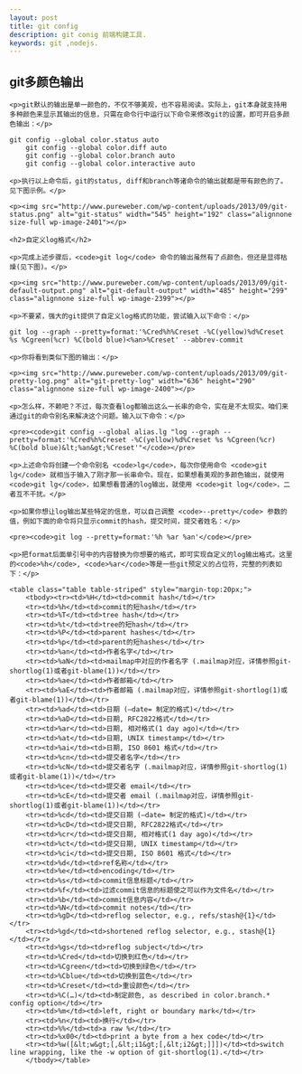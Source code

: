 ```yaml
---
layout: post
title: git config
description: git conig 前端构建工具.
keywords: git ,nodejs.
---
```



<div class="entry-content clearfix">
    <h2>git多颜色输出</h2>

    <p>git默认的输出是单一颜色的，不仅不够美观，也不容易阅读。实际上，git本身就支持用多种颜色来显示其输出的信息，只需在命令行中运行以下命令来修改git的设置，即可开启多颜色输出：</p>

<pre class=" language-bash"><code class=" language-bash">git config <span class="token operator">--</span>global color<span class="token punctuation">.</span>status auto
    git config <span class="token operator">--</span>global color<span class="token punctuation">.</span>diff auto
    git config <span class="token operator">--</span>global color<span class="token punctuation">.</span>branch auto
    git config <span class="token operator">--</span>global color<span class="token punctuation">.</span>interactive auto</code></pre>

    <p>执行以上命令后，git的status, diff和branch等诸命令的输出就都是带有颜色的了。见下图示例。</p>

    <p><img src="http://www.pureweber.com/wp-content/uploads/2013/09/git-status.png" alt="git-status" width="545" height="192" class="alignnone size-full wp-image-2401"></p>

    <h2>自定义log格式</h2>

    <p>完成上述步骤后，<code>git log</code> 命令的输出虽然有了点颜色，但还是显得枯燥(见下图)。</p>

    <p><img src="http://www.pureweber.com/wp-content/uploads/2013/09/git-default-output.png" alt="git-default-output" width="485" height="299" class="alignnone size-full wp-image-2399"></p>

    <p>不要紧，强大的git提供了自定义log格式的功能，尝试输入以下命令：</p>

<pre><code>git log --graph --pretty=format:'%Cred%h%Creset -%C(yellow)%d%Creset %s %Cgreen(%cr) %C(bold blue)&lt;%an&gt;%Creset' --abbrev-commit
</code></pre>

    <p>你将看到类似下图的输出：</p>

    <p><img src="http://www.pureweber.com/wp-content/uploads/2013/09/git-pretty-log.png" alt="git-pretty-log" width="636" height="290" class="alignnone size-full wp-image-2400"></p>

    <p>怎么样，不赖吧？不过，每次查看log都输出这么一长串的命令，实在是不太现实。咱们来通过git的命令别名来解决这个问题。输入以下命令：</p>

    <pre><code>git config --global alias.lg "log --graph --pretty=format:'%Cred%h%Creset -%C(yellow)%d%Creset %s %Cgreen(%cr) %C(bold blue)&lt;%an&gt;%Creset'"</code></pre>

    <p>上述命令将创建一个命令别名 <code>lg</code>，每次你使用命令 <code>git lg</code> 就相当于输入了刚才那一长串命令。现在，如果想看美观的多颜色输出，就使用 <code>git lg</code>，如果想看普通的log输出，就使用 <code>git log</code>，二者互不干扰。</p>

    <p>如果你想让log输出某些特定的信息，可以自己调整 <code>--pretty</code> 参数的值，例如下面的命令将只显示commit的hash，提交时间，提交者姓名：</p>

    <pre><code>git log --pretty=format:'%h %ar %an'</code></pre>

    <p>把format后面单引号中的内容替换为你想要的格式，即可实现自定义的log输出格式。这里的<code>%h</code>, <code>%ar</code>等是一些git预定义的占位符，完整的列表如下：</p>

    <table class="table table-striped" style="margin-top:20px;">
        <tbody><tr><td>%H</td><td>commit hash</td></tr>
        <tr><td>%h</td><td>commit的短hash</td></tr>
        <tr><td>%T</td><td>tree hash</td></tr>
        <tr><td>%t</td><td>tree的短hash</td></tr>
        <tr><td>%P</td><td>parent hashes</td></tr>
        <tr><td>%p</td><td>parent的短hashes</td></tr>
        <tr><td>%an</td><td>作者名字</td></tr>
        <tr><td>%aN</td><td>mailmap中对应的作者名字 (.mailmap对应，详情参照git-shortlog(1)或者git-blame(1))</td></tr>
        <tr><td>%ae</td><td>作者邮箱</td></tr>
        <tr><td>%aE</td><td>作者邮箱 (.mailmap对应，详情参照git-shortlog(1)或者git-blame(1))</td></tr>
        <tr><td>%ad</td><td>日期 (–date= 制定的格式)</td></tr>
        <tr><td>%aD</td><td>日期, RFC2822格式</td></tr>
        <tr><td>%ar</td><td>日期, 相对格式(1 day ago)</td></tr>
        <tr><td>%at</td><td>日期, UNIX timestamp</td></tr>
        <tr><td>%ai</td><td>日期, ISO 8601 格式</td></tr>
        <tr><td>%cn</td><td>提交者名字</td></tr>
        <tr><td>%cN</td><td>提交者名字 (.mailmap对应，详情参照git-shortlog(1)或者git-blame(1))</td></tr>
        <tr><td>%ce</td><td>提交者 email</td></tr>
        <tr><td>%cE</td><td>提交者 email (.mailmap对应，详情参照git-shortlog(1)或者git-blame(1))</td></tr>
        <tr><td>%cd</td><td>提交日期 (–date= 制定的格式)</td></tr>
        <tr><td>%cD</td><td>提交日期, RFC2822格式</td></tr>
        <tr><td>%cr</td><td>提交日期, 相对格式(1 day ago)</td></tr>
        <tr><td>%ct</td><td>提交日期, UNIX timestamp</td></tr>
        <tr><td>%ci</td><td>提交日期, ISO 8601 格式</td></tr>
        <tr><td>%d</td><td>ref名称</td></tr>
        <tr><td>%e</td><td>encoding</td></tr>
        <tr><td>%s</td><td>commit信息标题</td></tr>
        <tr><td>%f</td><td>过滤commit信息的标题使之可以作为文件名</td></tr>
        <tr><td>%b</td><td>commit信息内容</td></tr>
        <tr><td>%N</td><td>commit notes</td></tr>
        <tr><td>%gD</td><td>reflog selector, e.g., refs/stash@{1}</td></tr>
        <tr><td>%gd</td><td>shortened reflog selector, e.g., stash@{1}</td></tr>
        <tr><td>%gs</td><td>reflog subject</td></tr>
        <tr><td>%Cred</td><td>切换到红色</td></tr>
        <tr><td>%Cgreen</td><td>切换到绿色</td></tr>
        <tr><td>%Cblue</td><td>切换到蓝色</td></tr>
        <tr><td>%Creset</td><td>重设颜色</td></tr>
        <tr><td>%C(…)</td><td>制定颜色, as described in color.branch.* config option</td></tr>
        <tr><td>%m</td><td>left, right or boundary mark</td></tr>
        <tr><td>%n</td><td>换行</td></tr>
        <tr><td>%%</td><td>a raw %</td></tr>
        <tr><td>%x00</td><td>print a byte from a hex code</td></tr>
        <tr><td>%w([&lt;w&gt;[,&lt;i1&gt;[,&lt;i2&gt;]]])</td><td>switch line wrapping, like the -w option of git-shortlog(1).</td></tr>
        </tbody></table>
</div>
